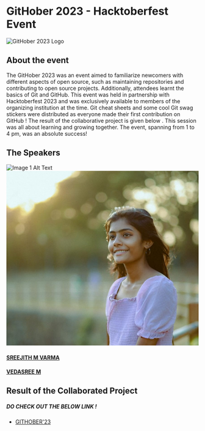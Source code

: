 # GitHober 2023 - Hacktoberfest Event


![GitHober 2023 Logo](https://github.com/VedasreeM/Githober23/blob/main/githober_banner.png)


## About the event


The GitHober 2023 was an event aimed to familiarize newcomers with different aspects of open source, such as maintaining repositories and contributing to open source projects. Additionally, attendees learnt the basics of Git and GitHub.
This event was held in partnership with Hacktoberfest 2023 and was exclusively available to members of the organizing institution at the time.
Git cheat sheets and some cool Git swag stickers were distributed as everyone made their first contribution on GitHub ! The result of the collaborative project is given below .
This session was all about learning and growing together. The event, spanning from 1 to 4 pm, was an absolute success! 


## The Speakers
![Image 1 Alt Text](https://github.com/ASHISH-28-02/Githober2023/blob/main/images/Sreejith%20m%20varma.jpg=25%xauto) ![Image 2 Alt Text](https://github.com/ASHISH-28-02/Githober2023/blob/main/images/Vedasree%20M.jpg)<!-- .element style="text-align: left;" -->

#### [SREEJITH M VARMA](https://github.com/SreejithMVarma)

#### [VEDASREE M](https://github.com/VedasreeM)


## Result of the Collaborated Project

##### DO CHECK OUT THE BELOW LINK !


- [GITHOBER'23](https://cse-cloud.github.io/githober2023/)


